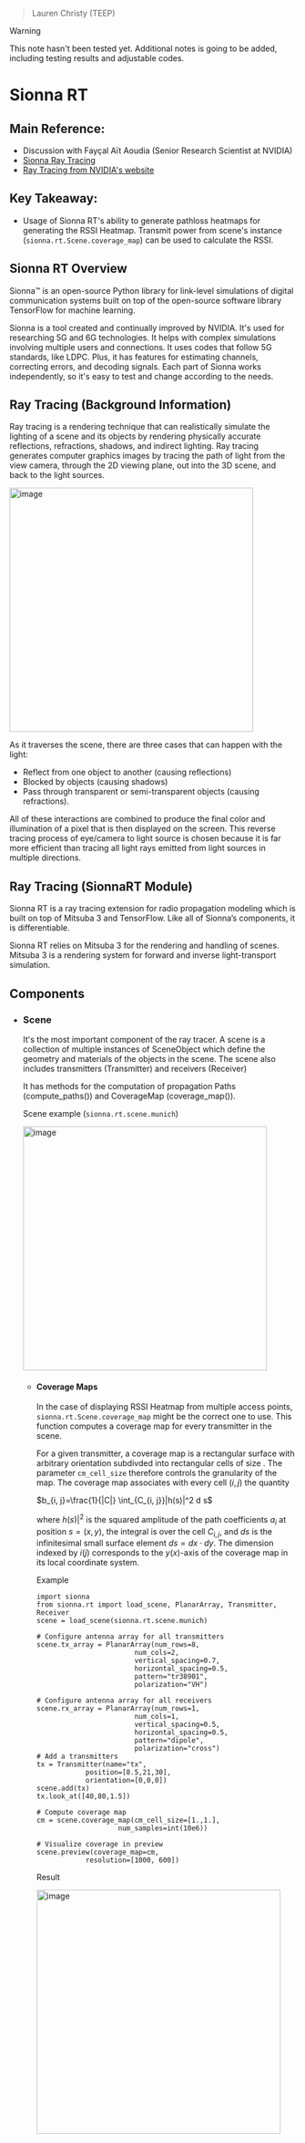 >Lauren Christy (TEEP)

> [!WARNING]
> This note hasn't been tested yet. Additional notes is going to be added, including testing results and adjustable codes.

# Sionna RT

## Main Reference:
- Discussion with Fayçal Aït Aoudia (Senior Research Scientist at NVIDIA)
- [Sionna Ray Tracing](https://nvlabs.github.io/sionna/api/rt.html#coverage-map)
- [Ray Tracing from NVIDIA's website](https://developer.nvidia.com/discover/ray-tracing)

## Key Takeaway:
- Usage of Sionna RT's ability to generate pathloss heatmaps for generating the RSSI Heatmap. Transmit power from scene's instance (`sionna.rt.Scene.coverage_map`) can be used to calculate the RSSI.

## Sionna RT Overview
Sionna™ is an open-source Python library for link-level simulations of digital communication systems built on top of the open-source software library TensorFlow for machine learning.

Sionna is a tool created and continually improved by NVIDIA. It's used for researching 5G and 6G technologies. It helps with complex simulations involving multiple users and connections. It uses codes that follow 5G standards, like LDPC. Plus, it has features for estimating channels, correcting errors, and decoding signals. Each part of Sionna works independently, so it's easy to test and change according to the needs.

## Ray Tracing (Background Information)
Ray tracing is a rendering technique that can realistically simulate the lighting of a scene and its objects by rendering physically accurate reflections, refractions, shadows, and indirect lighting. Ray tracing generates computer graphics images by tracing the path of light from the view camera, through the 2D viewing plane, out into the 3D scene, and back to the light sources. 

<img width="428" alt="image" src="https://github.com/bmw-ece-ntust/internship/blob/2024-TEEP-11-Lauren/images/raytracing.jpg">


As it traverses the scene, there are three cases that can happen with the light:
- Reflect from one object to another (causing reflections)
- Blocked by objects (causing shadows)
- Pass through transparent or semi-transparent objects (causing refractions).
  
All of these interactions are combined to produce the final color and illumination of a pixel that is then displayed on the screen. This reverse tracing process of eye/camera to light source is chosen because it is far more efficient than tracing all light rays emitted from light sources in multiple directions.

## Ray Tracing (SionnaRT Module)
Sionna RT is a ray tracing extension for radio propagation modeling which is built on top of Mitsuba 3 and TensorFlow. Like all of Sionna’s components, it is differentiable. 

Sionna RT relies on Mitsuba 3 for the rendering and handling of scenes. Mitsuba 3 is a rendering system for forward and inverse light-transport simulation.

## Components
- ### Scene
  
  It's the most important component of the ray tracer. A scene is a collection of multiple instances of SceneObject which define the geometry and materials of the objects in the scene. The scene also includes transmitters (Transmitter) and receivers (Receiver)
  
  It has methods for the computation of propagation Paths (compute_paths()) and CoverageMap (coverage_map()).

  Scene example (`sionna.rt.scene.munich`) 

  <img width="428" alt="image" src="https://github.com/bmw-ece-ntust/internship/blob/2024-TEEP-11-Lauren/images/munich.png">

  - #### Coverage Maps
    
    In the case of displaying RSSI Heatmap from multiple access points, `sionna.rt.Scene.coverage_map` might be the correct one to use. This function computes a coverage map for every transmitter in the scene.

    For a given transmitter, a coverage map is a rectangular surface with arbitrary orientation subdivded into rectangular cells of size . The parameter `cm_cell_size` therefore controls the granularity of the map. The coverage map associates with every cell $(i,j)$ the quantity
    
    $b_{i, j}=\frac{1}{|C|} \int_{C_{i, j}}|h(s)|^2 d s$

    where $h(s)|^2$ is the squared amplitude of the path coefficients $a_{i}$ at position $s = (x,y)$, the integral is over the cell $C_{i, j}$, and $ds$ is the infinitesimal small surface element $d s=d x \cdot d y$. The dimension indexed by $i(j)$ corresponds to the $y(x)$-axis of the coverage map in its local coordinate system.

    Example
    ```
    import sionna
    from sionna.rt import load_scene, PlanarArray, Transmitter, Receiver
    scene = load_scene(sionna.rt.scene.munich)

    # Configure antenna array for all transmitters
    scene.tx_array = PlanarArray(num_rows=8,
                            num_cols=2,
                            vertical_spacing=0.7,
                            horizontal_spacing=0.5,
                            pattern="tr38901",
                            polarization="VH")

    # Configure antenna array for all receivers
    scene.rx_array = PlanarArray(num_rows=1,
                            num_cols=1,
                            vertical_spacing=0.5,
                            horizontal_spacing=0.5,
                            pattern="dipole",
                            polarization="cross")
    # Add a transmitters
    tx = Transmitter(name="tx",
                position=[8.5,21,30],
                orientation=[0,0,0])
    scene.add(tx)
    tx.look_at([40,80,1.5])

    # Compute coverage map
    cm = scene.coverage_map(cm_cell_size=[1.,1.],
                        num_samples=int(10e6))

    # Visualize coverage in preview
    scene.preview(coverage_map=cm,
                resolution=[1000, 600])
    ```

    Result

    <img width="428" alt="image" src="https://github.com/bmw-ece-ntust/internship/blob/2024-TEEP-11-Lauren/images/coverage_map_preview.png">
